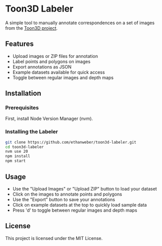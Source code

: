 # Toon3D Labeler

A simple tool to manually annotate correspondences on a set of images from the [Toon3D project](https://github.com/ethanweber/toon3d).

## Features

- Upload images or ZIP files for annotation
- Label points and polygons on images
- Export annotations as JSON
- Example datasets available for quick access
- Toggle between regular images and depth maps

## Installation

### Prerequisites

First, install Node Version Manager (nvm).

### Installing the Labeler

```bash
git clone https://github.com/ethanweber/toon3d-labeler.git
cd toon3d-labeler
nvm use 20
npm install
npm start
```

## Usage

- Use the "Upload Images" or "Upload ZIP" button to load your dataset
- Click on the images to annotate points and polygons
- Use the "Export" button to save your annotations
- Click on example datasets at the top to quickly load sample data
- Press 'd' to toggle between regular images and depth maps

## License

This project is licensed under the MIT License.
